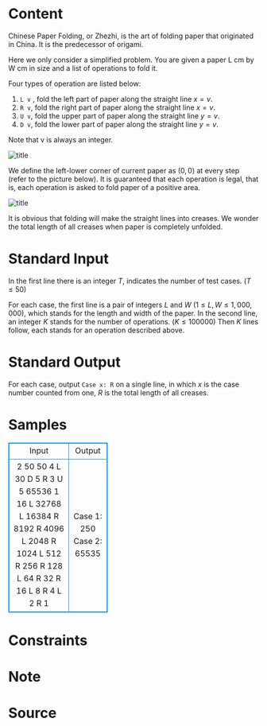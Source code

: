 
# Content

Chinese Paper Folding, or Zhezhi, is the art of folding paper that originated in China. It is the predecessor of origami.

Here we only consider a simplified problem. You are given a paper L cm by W cm in size and a list of operations to fold it.

Four types of operation are listed below: 
1. `L v` , fold the left part of paper along the straight line $x = v$.
2. `R v`, fold the right part of paper along the straight line $x = v$.
3. `U v`, fold the upper part of paper along the straight line $y = v$.
4. `D v`, fold the lower part of paper along the straight line $y = v$.

Note that v is always an integer.

![title](/source/lutece/chinese-paper-folding/img/aHR0cHM6Ly9hY20udWVzdGMuZWR1LmNuL21lZGlhL2ltYWdlL3Byb2JsZW0vMjkwLzIwMTQwNDA5MjAzMzMzMjE0MS5qcGc=.jpg)

We define the left-lower corner of current paper as $(0, 0)$ at every step (refer to the picture below). It is guaranteed that each operation is legal, that is, each operation is asked to fold paper of a positive area.

![title](/source/lutece/chinese-paper-folding/img/aHR0cHM6Ly9hY20udWVzdGMuZWR1LmNuL21lZGlhL2ltYWdlL3Byb2JsZW0vMjkwLzIwMTQwNDA5MjAzMzM4Nzg5Mi5qcGc=.jpg)

It is obvious that folding will make the straight lines into creases. We wonder the total length of all creases when paper is completely unfolded.

# Standard Input

In the first line there is an integer $T$, indicates the number of test cases. ($T\leq 50$)

For each case, the first line is a pair of integers $L$ and $W$ ($1\leq L, W\leq 1,000,000$), which stands for the length and width of the paper. In the second line, an integer $K$ stands for the number of operations. ($K\leq 100000$) Then $K$ lines follow, each stands for an operation described above.

# Standard Output

For each case, output `Case x: R` on a single line, in which $x$ is the case number counted from one, $R$ is the total length of all creases.

# Samples

<style>
        table,table tr th, table tr td { border:1px solid #0094ff; }
        table { width: 200px; min-height: 25px; line-height: 25px; text-align: center; border-collapse: collapse;}   
    </style>
<table>
	<tr>
		<td>Input</td>
		<td>Output</td>
	</tr>
<tr><td>2
50 50
4
L 30
D 5
R 3
U 5
65536 1
16
L 32768
L 16384
R 8192
R 4096
L 2048
R 1024
L 512
R 256
R 128
L 64
R 32
R 16
L 8
R 4
L 2
R 1</td><td>Case 1: 250
Case 2: 65535</td></tr></table>


# Constraints



# Note



# Source


